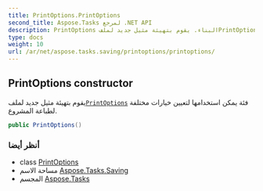 ```yaml
---
title: PrintOptions.PrintOptions
second_title: Aspose.Tasks لمرجع .NET API
description: PrintOptions البناء. يقوم بتهيئة مثيل جديد لملفPrintOptions فئة يمكن استخدامها لتعيين خيارات مختلفة لطباعة المشروع.
type: docs
weight: 10
url: /ar/net/aspose.tasks.saving/printoptions/printoptions/
---
```

## PrintOptions constructor

يقوم بتهيئة مثيل جديد لملف[`PrintOptions`](../) فئة يمكن استخدامها لتعيين خيارات مختلفة لطباعة المشروع.

```csharp
public PrintOptions()
```

### أنظر أيضا

* class [PrintOptions](../)
* مساحة الاسم [Aspose.Tasks.Saving](../../printoptions/)
* المجسم [Aspose.Tasks](../../../)


